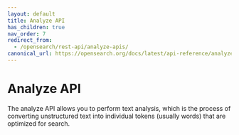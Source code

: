 ```yaml
---
layout: default
title: Analyze API
has_children: true
nav_order: 7
redirect_from:
  - /opensearch/rest-api/analyze-apis/
canonical_url: https://opensearch.org/docs/latest/api-reference/analyze-apis/
---
```


# Analyze API

The analyze API allows you to perform text analysis, which is the process of converting unstructured text into individual tokens (usually words) that are optimized for search.